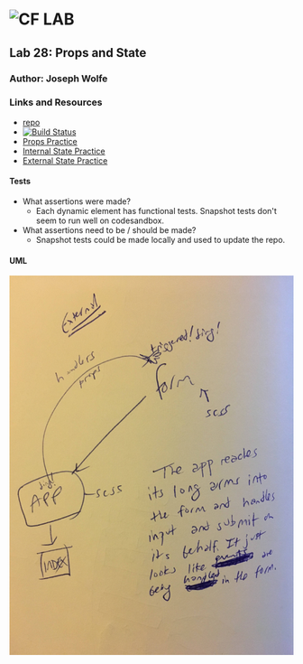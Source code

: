 ![CF](http://i.imgur.com/7v5ASc8.png) LAB
=================================================

## Lab 28: Props and State

### Author: Joseph Wolfe

### Links and Resources
* [repo](https://github.com/charmedsatyr-401-advanced-javascript/lab-28)
* [![Build Status](https://travis-ci.com/charmedsatyr-401-advanced-javascript/lab-28.svg?branch=master)](https://travis-ci.com/charmedsatyr-401-advanced-javascript/lab-28) 
* [Props Practice](https://codesandbox.io/s/7wkron08oq)
* [Internal State Practice](https://codesandbox.io/s/8l4nznl5ql)
* [External State Practice](https://codesandbox.io/s/94w9jrn8qw)

#### Tests
* What assertions were made?
  * Each dynamic element has functional tests. Snapshot tests don't seem to run well on codesandbox.
* What assertions need to be / should be made?
  * Snapshot tests could be made locally and used to update the repo.

#### UML
![UML](assets/uml.jpg)
